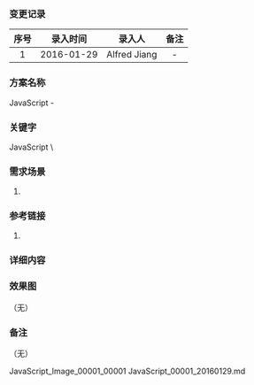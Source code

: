 ### 变更记录

| 序号 | 录入时间 | 录入人 | 备注 |
|:--------:|:--------:|:--------:|:--------:|
| 1 | 2016-01-29 | Alfred Jiang | - |

### 方案名称

JavaScript - 

### 关键字

JavaScript \ 

### 需求场景

1. 

### 参考链接

1. 

### 详细内容

### 效果图
（无）

### 备注
（无）

JavaScript_Image_00001_00001
JavaScript_00001_20160129.md